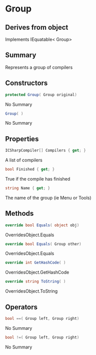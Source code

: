 # Group

## Derives from object
Implements IEquatable< Group>

## Summary

Represents a group of compilers
## Constructors

```c#
protected Group( Group original) 
```
No Summary
```c#
Group( ) 
```
No Summary
## Properties

```c#
ICSharpCompiler[] Compilers { get; } 
```
A list of compilers
```c#
bool Finished { get; } 
```
True if the compile has finished
```c#
string Name { get; } 
```
The name of the group (ie Menu or Tools)
## Methods

```c#
override bool Equals( object obj) 
```
OverridesObject.Equals
```c#
override bool Equals( Group other) 
```
OverridesObject.Equals
```c#
override int GetHashCode( ) 
```
OverridesObject.GetHashCode
```c#
override string ToString( ) 
```
OverridesObject.ToString
## Operators

```c#
bool ==( Group left, Group right) 
```
No Summary
```c#
bool !=( Group left, Group right) 
```
No Summary
